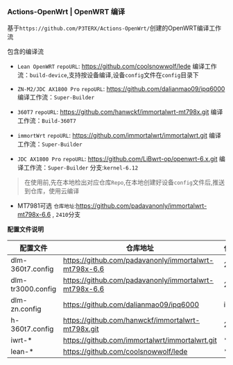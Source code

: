### Actions-OpenWrt | OpenWRT 编译

基于`https://github.com/P3TERX/Actions-OpenWrt/`创建的OpenWRT编译工作流

包含的编译流
- `Lean OpenWRT`
  `repoURL`: https://github.com/coolsnowwolf/lede
  编译工作流：`build-device`,支持按设备编译,设备`config`文件在`config`目录下

- `ZN-M2/JDC AX1800 Pro`
  `repoURL`: https://github.com/dalianmao09/ipq6000
  编译工作流：`Super-Builder`

- `360T7`
  `repoURL`: https://github.com/hanwckf/immortalwrt-mt798x.git
  编译工作流：`Build-360T7`
  
- `immortWrt`
  `repoURL`: https://github.com/immortalwrt/immortalwrt.git
  编译工作流：`Super-Builder`
  
- `JDC AX1800 Pro`
  `repoURL`: https://github.com/LiBwrt-op/openwrt-6.x.git
  编译工作流：`Super-Builder`
  分支:`kernel-6.12`
> 在使用前,先在本地检出对应仓库`Repo`,在本地创建好设备`config`文件后,推送到仓库，使用云编译

- MT7981可选
  `仓库地址`:https://github.com/padavanonly/immortalwrt-mt798x-6.6 , `2410`分支

**配置文件说明**

| 配置文件          | 仓库地址                                              | 代码分支 |
| ----------------- | ----------------------------------------------------- | -------- |
| dlm-360t7.config  | https://github.com/padavanonly/immortalwrt-mt798x-6.6 | 2410     |
| dlm-tr3000.config | https://github.com/padavanonly/immortalwrt-mt798x-6.6 | 2410     |
| dlm-zn.config     | https://github.com/dalianmao09/ipq6000                | ipq6000  |
| h-360t7.config    | https://github.com/hanwckf/immortalwrt-mt798x.git     | 21.02    |
| iwrt-*            | https://github.com/immortalwrt/immortalwrt.git        | *        |
| lean-*            | https://github.com/coolsnowwolf/lede                  | *        |